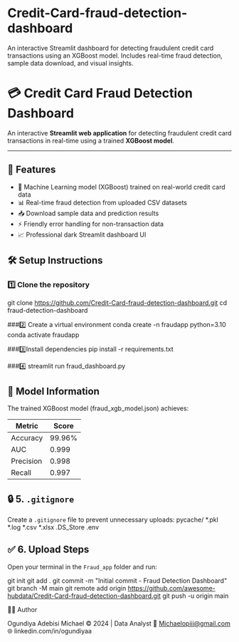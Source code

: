 # Credit-Card-fraud-detection-dashboard
An interactive Streamlit dashboard for detecting fraudulent credit card transactions using an XGBoost model. Includes real-time fraud detection, sample data download, and visual insights.

# 💳 Credit Card Fraud Detection Dashboard

An interactive **Streamlit web application** for detecting fraudulent credit card transactions in real-time using a trained **XGBoost model**.

---

## 🚀 Features

- 🧠 Machine Learning model (XGBoost) trained on real-world credit card data  
- 📊 Real-time fraud detection from uploaded CSV datasets  
- 📥 Download sample data and prediction results  
- ⚡ Friendly error handling for non-transaction data  
- 📈 Professional dark Streamlit dashboard UI  
  

## 🛠️ Setup Instructions

### 1️⃣ Clone the repository

git clone https://github.com/Credit-Card-fraud-detection-dashboard.git
cd fraud-detection-dashboard

###2️⃣ Create a virtual environment
conda create -n fraudapp python=3.10
conda activate fraudapp

###3️⃣Install dependencies
pip install -r requirements.txt

###4️⃣ streamlit run fraud_dashboard.py

## 🧩 Model Information

The trained XGBoost model (fraud_xgb_model.json) achieves:

| Metric    | Score  |
| --------- | ------ |
| Accuracy  | 99.96% |
| AUC       | 0.999  |
| Precision | 0.998  |
| Recall    | 0.997  |

## 🔒 5. `.gitignore`
Create a `.gitignore` file to prevent unnecessary uploads:
pycache/
*.pkl
*.log
*.csv
*.xlsx
.DS_Store
.env

## ✅ 6. Upload Steps
Open your terminal in the `Fraud_app` folder and run:

git init
git add .
git commit -m "Initial commit - Fraud Detection Dashboard"
git branch -M main
git remote add origin https://github.com/awesome-hubdata/Credit-Card-fraud-detection-dashboard.git
git push -u origin main

🧑‍💻 Author

Ogundiya Adebisi Michael
© 2024 | Data Analyst 
📧 Michaelopiii@gmail.com 
🌐 linkedin.com/in/ogundiyaa

